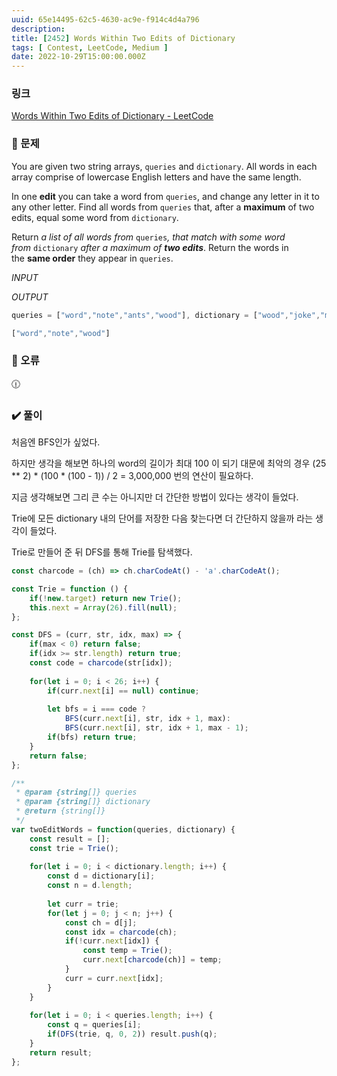 ```yaml
---
uuid: 65e14495-62c5-4630-ac9e-f914c4d4a796
description: 
title: [2452] Words Within Two Edits of Dictionary
tags: [ Contest, LeetCode, Medium ]
date: 2022-10-29T15:00:00.000Z
---
```








### 링크

[Words Within Two Edits of Dictionary - LeetCode](https://leetcode.com/problems/words-within-two-edits-of-dictionary/)

### 📝 문제

You are given two string arrays, `queries` and `dictionary`. All words in each array comprise of lowercase English letters and have the same length.

In one **edit** you can take a word from `queries`, and change any letter in it to any other letter. Find all words from `queries` that, after a **maximum** of two edits, equal some word from `dictionary`.

Return *a list of all words from* `queries`*, that match with some word from* `dictionary` *after a maximum of **two edits***. Return the words in the **same order** they appear in `queries`.

*INPUT*

*OUTPUT*

```jsx
queries = ["word","note","ants","wood"], dictionary = ["wood","joke","moat"]
```

```jsx
["word","note","wood"]
```

### 🚨 오류

<aside>
🕧

</aside>

### ✔️ 풀이

처음엔 BFS인가 싶었다.

하지만 생각을 해보면 하나의 word의 길이가 최대 100 이 되기 대문에 최악의 경우 (25 ** 2) * (100 * (100 - 1)) / 2 = 3,000,000 번의 연산이 필요하다.

지금 생각해보면 그리 큰 수는 아니지만 더 간단한 방법이 있다는 생각이 들었다.

Trie에 모든 dictionary 내의 단어를 저장한 다음 찾는다면 더 간단하지 않을까 라는 생각이 들었다.

Trie로 만들어 준 뒤 DFS를 통해 Trie를 탐색했다.

```jsx
const charcode = (ch) => ch.charCodeAt() - 'a'.charCodeAt();

const Trie = function () {
    if(!new.target) return new Trie();
    this.next = Array(26).fill(null);
};

const DFS = (curr, str, idx, max) => {
    if(max < 0) return false;
    if(idx >= str.length) return true;
    const code = charcode(str[idx]);
    
    for(let i = 0; i < 26; i++) {
        if(curr.next[i] == null) continue;
        
        let bfs = i === code ? 
            BFS(curr.next[i], str, idx + 1, max):
            BFS(curr.next[i], str, idx + 1, max - 1);
        if(bfs) return true;
    }
    return false;
};

/**
 * @param {string[]} queries
 * @param {string[]} dictionary
 * @return {string[]}
 */
var twoEditWords = function(queries, dictionary) {
    const result = [];
    const trie = Trie();
    
    for(let i = 0; i < dictionary.length; i++) {
        const d = dictionary[i];
        const n = d.length;
        
        let curr = trie;
        for(let j = 0; j < n; j++) {
            const ch = d[j];
            const idx = charcode(ch);
            if(!curr.next[idx]) {
                const temp = Trie();
                curr.next[charcode(ch)] = temp;
            }
            curr = curr.next[idx];
        }
    }
    
    for(let i = 0; i < queries.length; i++) {
        const q = queries[i];
        if(DFS(trie, q, 0, 2)) result.push(q);
    }
    return result;
};
```